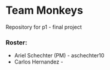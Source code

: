 # Team Monkeys
Repository for p1 - final project 

### Roster:
* Ariel Schechter (PM) - aschechter10
* Carlos Hernandez - 

